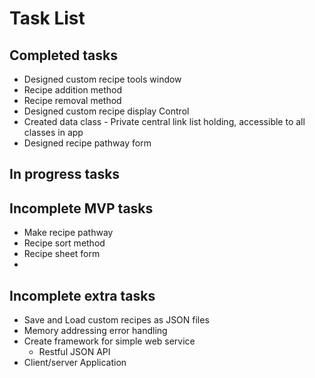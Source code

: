 ﻿# Task List


## Completed tasks
* Designed custom recipe tools window
* Recipe addition method
* Recipe removal method
* Designed custom recipe display Control
* Created data class - Private central link list holding, accessible to all classes in app
* Designed recipe pathway form

## In progress tasks


## Incomplete MVP tasks
* Make recipe pathway 
* Recipe sort method
* Recipe sheet form
* 

## Incomplete extra tasks
* Save and Load custom recipes as JSON files
* Memory addressing error handling
* Create framework for simple web service
	* Restful JSON API
* Client/server  Application 